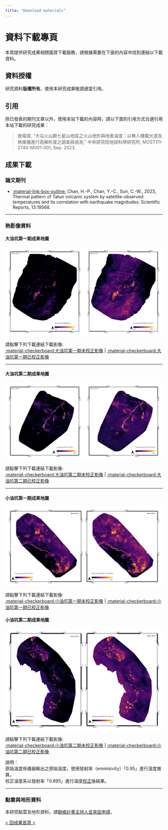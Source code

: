 ```yaml
---
title: "Download materials"
---
```

# 資料下載專頁  
本頁提供研究成果相關圖資下載服務，請根據需要在下面的內容中找到連結以下載資料。
  
## 資料授權  
研究資料**版權所有**。使用本研究成果敬請適當引用。 
  
## 引用  
除已發表的期刊文章以外，使用本站下載的內容時，請以下面的引用方式合適引用本站下載的研究成果：  
  
> 詹瑜璋, “大屯火山群七星山地區之火山地形與地表溫度：以無人機載光達及熱像儀進行高解析度之調查與偵測,” 中央研究院地球科學研究所, MOST111-2740-M001-001, Sep. 2023.  
  
  
## 成果下載  
###  論文期刊  
* [:material-link-box-outline:](https://doi.org/10.1038/s41598-023-47048-1) Chan, H.-P., Chan, Y.-C., Sun, C.-W., 2023, Thermal pattern of Tatun volcanic system by satellite-observed temperatures and its correlation with earthquake magnitudes. Scientific Reports, 13:19568. 

***  
  
###  熱影像資料   
#### 大油坑第一期成果地圖 
   
 ![大油坑第一期影像成果](./TVG_DataDownload_DYK20220908.jpg)

請點擊下列下載連結下載影像:  
[:material-checkerboard:大油坑第一期未校正影像](http://gofile.me/6TNSM/eyxUdSPKy) | [:material-checkerboard:大油坑第一期已校正影像](http://gofile.me/6TNSM/w2W4FRRJx)   
   
  
 *** 
   
#### 大油坑第二期成果地圖   
    
 ![大油坑第二期影像成果](./TVG_DataDownload_DYK20221222.jpg)

請點擊下列下載連結下載影像:  
[:material-checkerboard:大油坑第二期未校正影像](http://gofile.me/6TNSM/f7LXICCKF) | [:material-checkerboard:大油坑第二期已校正影像](http://gofile.me/6TNSM/URkzlxasp)  
    
  
***

#### 小油坑第一期成果地圖    
   
 ![小油坑第一期影像成果](./TVG_DataDownload_SYK20210114.jpg)

請點擊下列下載連結下載影像:  
[:material-checkerboard:小油坑第一期未校正影像](http://gofile.me/6TNSM/KJtywFfoH) | [:material-checkerboard:小油坑第一期已校正影像](http://gofile.me/6TNSM/fA8Fs1Vgo)   
   
   
#### 小油坑第二期成果地圖    
   
 ![小油坑第二期影像成果](./TVG_DataDownload_SYK20230210.jpg)

請點擊下列下載連結下載影像:  
[:material-checkerboard:小油坑第二期未校正影像](http://gofile.me/6TNSM/jOTSPE3Tj) | [:material-checkerboard:小油坑第二期已校正影像](http://gofile.me/6TNSM/z8GMZ903k)   
  
  

說明：  
原始溫度係儀器輸出之原始溫度，使用發射率（emmisivity）「0.95」進行溫度推算。  
校正溫度系以發射率「0.895」進行溫度[校正](https://en.wikipedia.org/wiki/Stefan%E2%80%93Boltzmann_law)後結果。  
  
  
***  

### 點雲與地形資料
本研究點雲及地形資料，請[聯絡計畫主持人並來函申請](mailto:yuchang@earth.sinica.edu.tw)。 
  
[< 回成果首頁 >](./index.md)
  